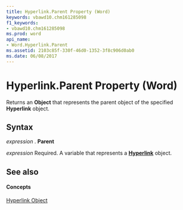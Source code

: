 ```yaml
---
title: Hyperlink.Parent Property (Word)
keywords: vbawd10.chm161285098
f1_keywords:
- vbawd10.chm161285098
ms.prod: word
api_name:
- Word.Hyperlink.Parent
ms.assetid: 2103c85f-330f-46d0-1352-3f8c906d0ab0
ms.date: 06/08/2017
---
```



# Hyperlink.Parent Property (Word)

Returns an **Object** that represents the parent object of the specified **Hyperlink** object.


## Syntax

 _expression_ . **Parent**

 _expression_ Required. A variable that represents a **[Hyperlink](hyperlink-object-word.md)** object.


## See also


#### Concepts


[Hyperlink Object](hyperlink-object-word.md)

